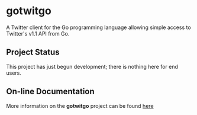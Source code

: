 # gotwitgo

A Twitter client for the Go programming language allowing simple 
access to Twitter's v1.1 API from Go.

## Project Status 

This project has just begun development; there is nothing here for end users.

## On-line Documentation
More information on the **gotwitgo** project can be found 
[here](https://jddixon.github.io/gotwitgo)
